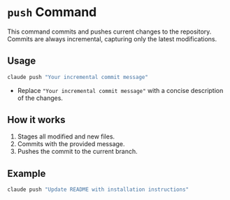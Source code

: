 # `push` Command

This command commits and pushes current changes to the repository. Commits are always incremental, capturing only the latest modifications.

## Usage

```sh
claude push "Your incremental commit message"
```

- Replace `"Your incremental commit message"` with a concise description of the changes.

## How it works

1. Stages all modified and new files.
2. Commits with the provided message.
3. Pushes the commit to the current branch.

## Example

```sh
claude push "Update README with installation instructions"
```